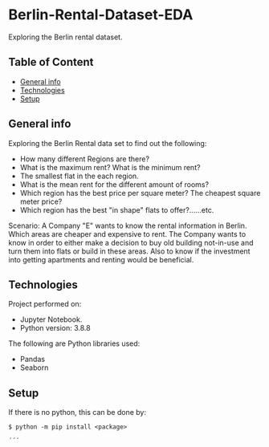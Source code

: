 # Berlin-Rental-Dataset-EDA
Exploring the Berlin rental dataset.

## Table of Content
* [General info](#general-info)
* [Technologies](#technologies)
* [Setup](#setup)

## General info
Exploring the Berlin Rental data set to find out the following:
* How many different Regions are there?
* What is the maximum rent? What is the minimum rent?
* The smallest flat in the each region.
* What is the mean rent for the different amount of rooms?
* Which region has the best price per square meter? The cheapest square meter price?
* Which region has the best "in shape" flats to offer?......etc.

Scenario: A Company "E" wants to know the rental information in Berlin. Which areas are cheaper and expensive to rent. The Company wants to know in order to either make a decision to buy old building not-in-use and turn them into flats or build in these areas. Also to know if the investment into getting apartments and renting would be beneficial.

## Technologies
Project performed on:
* Jupyter Notebook.
* Python version: 3.8.8

The following are Python libraries used:
- Pandas
- Seaborn

## Setup
If there is no python, this can be done by:
```
$ python -m pip install <package>

´´´
